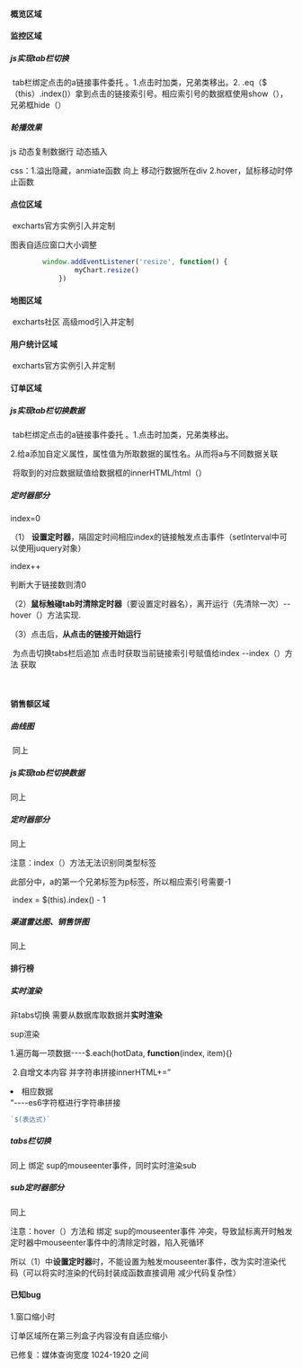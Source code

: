 #### 概览区域

#### 监控区域

#####   js实现tab栏切换

​     tab栏绑定点击的a链接事件委托 。1.点击时加类，兄弟类移出。2.   .eq（$（this）.index()）拿到点击的链接索引号。相应索引号的数据框使用show（），兄弟框hide（）

#####   轮播效果

js 动态复制数据行 动态插入

css：1.溢出隐藏，anmiate函数 向上 移动行数据所在div  2.hover，鼠标移动时停止函数

#### 点位区域

​     excharts官方实例引入并定制

   图表自适应窗口大小调整 

```js
        window.addEventListener('resize', function() {
                myChart.resize()
            })
```



#### 地图区域

​     excharts社区 高级mod引入并定制

#### 用户统计区域

​       excharts官方实例引入并定制

#### 订单区域

#####      js实现tab栏切换数据

​      tab栏绑定点击的a链接事件委托 。1.点击时加类，兄弟类移出。

​     2.给a添加自定义属性，属性值为所取数据的属性名。从而将a与不同数据关联

​      将取到的对应数据赋值给数据框的innerHTML/html（）

#####      定时器部分

index=0

  （1） **设置定时器**，隔固定时间相应index的链接触发点击事件（setInterval中可以使用juquery对象）

index++

判断大于链接数则清0

（2）**鼠标触碰tab时清除定时器**（要设置定时器名），离开运行（先清除一次）--hover（）方法实现.

（3）点击后，**从点击的链接开始运行**

​             为点击切换tabs栏后追加 点击时获取当前链接索引号赋值给index --index（）方法 获取

​           

#### 销售额区域

#####     曲线图

​    同上

##### js实现tab栏切换数据

同上

#####     定时器部分

同上

注意：index（）方法无法识别同类型标签

此部分中，a的第一个兄弟标签为p标签，所以相应索引号需要-1

​               index = $(this).index() - 1

#####      渠道雷达图、销售饼图

同上

#### 排行榜

##### 实时渲染

非tabs切换  需要从数据库取数据并**实时渲染**

sup渲染

   1.遍历每一项数据----$.each(hotData, **function**(index, item){}

​    2.自增文本内容 并字符串拼接innerHTML+=”<li>相应数据</li>“----es6字符框进行字符串拼接  

```js
`$(表达式)`
```

##### tabs栏切换

同上   绑定 sup的mouseenter事件，同时实时渲染sub



##### sub定时器部分

同上 

注意：hover（）方法和  绑定 sup的mouseenter事件  冲突，导致鼠标离开时触发定时器中mouseenter事件中的清除定时器，陷入死循环

  所以（1）中**设置定时器**时，不能设置为触发mouseenter事件，改为实时渲染代码（可以将实时渲染的代码封装成函数直接调用 减少代码复杂性）



#### 已知bug

1.窗口缩小时

订单区域所在第三列盒子内容没有自适应缩小

已修复：媒体查询宽度 1024-1920 之间